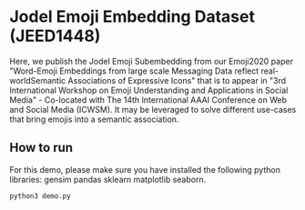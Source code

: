 # Jodel Emoji Embedding Dataset (JEED1448)
Here, we publish the Jodel Emoji Subembedding from our Emoji2020 paper "Word-Emoji Embeddings from large scale Messaging Data reflect real-worldSemantic Associations of Expressive Icons" that is to appear in "3rd International Workshop on Emoji Understanding and Applications in Social Media" - Co-located with The 14th International AAAI Conference on Web and Social Media (ICWSM).
It may be leveraged to solve different use-cases that bring emojis into a semantic association.

## How to run
For this demo, please make sure you have installed the following python libraries: gensim pandas sklearn matplotlib seaborn.

`python3 demo.py`
